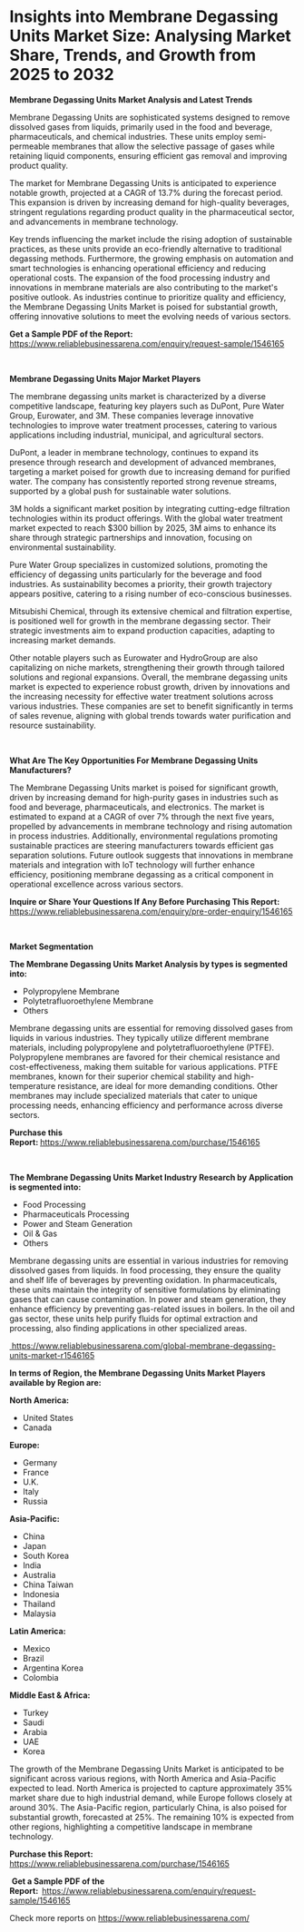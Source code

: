 <p><h1>Insights into Membrane Degassing Units Market Size: Analysing Market Share, Trends, and Growth from 2025 to 2032</h1></p><p><strong>Membrane Degassing Units Market Analysis and Latest Trends</strong></p>
<p><p>Membrane Degassing Units are sophisticated systems designed to remove dissolved gases from liquids, primarily used in the food and beverage, pharmaceuticals, and chemical industries. These units employ semi-permeable membranes that allow the selective passage of gases while retaining liquid components, ensuring efficient gas removal and improving product quality. </p><p>The market for Membrane Degassing Units is anticipated to experience notable growth, projected at a CAGR of 13.7% during the forecast period. This expansion is driven by increasing demand for high-quality beverages, stringent regulations regarding product quality in the pharmaceutical sector, and advancements in membrane technology. </p><p>Key trends influencing the market include the rising adoption of sustainable practices, as these units provide an eco-friendly alternative to traditional degassing methods. Furthermore, the growing emphasis on automation and smart technologies is enhancing operational efficiency and reducing operational costs. The expansion of the food processing industry and innovations in membrane materials are also contributing to the market's positive outlook. As industries continue to prioritize quality and efficiency, the Membrane Degassing Units Market is poised for substantial growth, offering innovative solutions to meet the evolving needs of various sectors.</p></p>
<p><strong>Get a Sample PDF of the Report:&nbsp;</strong> <a href="https://www.reliablebusinessarena.com/enquiry/request-sample/1546165?utm_campaign=3098&utm_medium=2&utm_source=Github&utm_content=ia&utm_term=11042025&utm_id=membrane-degassing-units">https://www.reliablebusinessarena.com/enquiry/request-sample/1546165</a></p>
<p>&nbsp;</p>
<p><strong>Membrane Degassing Units Major Market Players</strong></p>
<p><p>The membrane degassing units market is characterized by a diverse competitive landscape, featuring key players such as DuPont, Pure Water Group, Eurowater, and 3M. These companies leverage innovative technologies to improve water treatment processes, catering to various applications including industrial, municipal, and agricultural sectors.</p><p>DuPont, a leader in membrane technology, continues to expand its presence through research and development of advanced membranes, targeting a market poised for growth due to increasing demand for purified water. The company has consistently reported strong revenue streams, supported by a global push for sustainable water solutions.</p><p>3M holds a significant market position by integrating cutting-edge filtration technologies within its product offerings. With the global water treatment market expected to reach $300 billion by 2025, 3M aims to enhance its share through strategic partnerships and innovation, focusing on environmental sustainability.</p><p>Pure Water Group specializes in customized solutions, promoting the efficiency of degassing units particularly for the beverage and food industries. As sustainability becomes a priority, their growth trajectory appears positive, catering to a rising number of eco-conscious businesses.</p><p>Mitsubishi Chemical, through its extensive chemical and filtration expertise, is positioned well for growth in the membrane degassing sector. Their strategic investments aim to expand production capacities, adapting to increasing market demands.</p><p>Other notable players such as Eurowater and HydroGroup are also capitalizing on niche markets, strengthening their growth through tailored solutions and regional expansions. Overall, the membrane degassing units market is expected to experience robust growth, driven by innovations and the increasing necessity for effective water treatment solutions across various industries. These companies are set to benefit significantly in terms of sales revenue, aligning with global trends towards water purification and resource sustainability.</p></p>
<p>&nbsp;</p>
<p><strong>What Are The Key Opportunities For Membrane Degassing Units Manufacturers?</strong></p>
<p><p>The Membrane Degassing Units market is poised for significant growth, driven by increasing demand for high-purity gases in industries such as food and beverage, pharmaceuticals, and electronics. The market is estimated to expand at a CAGR of over 7% through the next five years, propelled by advancements in membrane technology and rising automation in process industries. Additionally, environmental regulations promoting sustainable practices are steering manufacturers towards efficient gas separation solutions. Future outlook suggests that innovations in membrane materials and integration with IoT technology will further enhance efficiency, positioning membrane degassing as a critical component in operational excellence across various sectors.</p></p>
<p><strong>Inquire or Share Your Questions If Any Before Purchasing This Report:</strong> <a href="https://www.reliablebusinessarena.com/enquiry/pre-order-enquiry/1546165?utm_campaign=3098&utm_medium=2&utm_source=Github&utm_content=ia&utm_term=11042025&utm_id=membrane-degassing-units">https://www.reliablebusinessarena.com/enquiry/pre-order-enquiry/1546165</a></p>
<p>&nbsp;</p>
<p><strong>Market Segmentation</strong></p>
<p><strong>The Membrane Degassing Units Market Analysis by types is segmented into:</strong></p>
<p><ul><li>Polypropylene Membrane</li><li>Polytetrafluoroethylene Membrane</li><li>Others</li></ul></p>
<p><p>Membrane degassing units are essential for removing dissolved gases from liquids in various industries. They typically utilize different membrane materials, including polypropylene and polytetrafluoroethylene (PTFE). Polypropylene membranes are favored for their chemical resistance and cost-effectiveness, making them suitable for various applications. PTFE membranes, known for their superior chemical stability and high-temperature resistance, are ideal for more demanding conditions. Other membranes may include specialized materials that cater to unique processing needs, enhancing efficiency and performance across diverse sectors.</p></p>
<p><strong>Purchase this Report:&nbsp;</strong><a href="https://www.reliablebusinessarena.com/purchase/1546165?utm_campaign=3098&utm_medium=2&utm_source=Github&utm_content=ia&utm_term=11042025&utm_id=membrane-degassing-units">https://www.reliablebusinessarena.com/purchase/1546165</a></p>
<p>&nbsp;</p>
<p><strong>The Membrane Degassing Units Market Industry Research by Application is segmented into:</strong></p>
<p><ul><li>Food Processing</li><li>Pharmaceuticals Processing</li><li>Power and Steam Generation</li><li>Oil & Gas</li><li>Others</li></ul></p>
<p><p>Membrane degassing units are essential in various industries for removing dissolved gases from liquids. In food processing, they ensure the quality and shelf life of beverages by preventing oxidation. In pharmaceuticals, these units maintain the integrity of sensitive formulations by eliminating gases that can cause contamination. In power and steam generation, they enhance efficiency by preventing gas-related issues in boilers. In the oil and gas sector, these units help purify fluids for optimal extraction and processing, also finding applications in other specialized areas.</p></p>
<p><a href="https://www.reliablebusinessarena.com/global-membrane-degassing-units-market-r1546165?utm_campaign=3098&utm_medium=2&utm_source=Github&utm_content=ia&utm_term=11042025&utm_id=membrane-degassing-units">&nbsp;https://www.reliablebusinessarena.com/global-membrane-degassing-units-market-r1546165</a></p>
<p><strong>In terms of Region, the Membrane Degassing Units Market Players available by Region are:</strong></p>
<p>
    <p> <strong> North America: </strong>
        <ul>
            <li>United States</li>
            <li>Canada</li>
        </ul>
        </p> 
    <p> <strong> Europe: </strong>
        <ul>
            <li>Germany</li>
            <li>France</li>
            <li>U.K.</li>
            <li>Italy</li>
            <li>Russia</li>
        </ul>
        </p> 
    <p> <strong> Asia-Pacific: </strong>
        <ul>
            <li>China</li>
            <li>Japan</li>
            <li>South Korea</li>
            <li>India</li>
            <li>Australia</li>
            <li>China Taiwan</li>
            <li>Indonesia</li>
            <li>Thailand</li>
            <li>Malaysia</li>
        </ul>
        </p> 
    <p> <strong> Latin America: </strong>
        <ul>
            <li>Mexico</li>
            <li>Brazil</li>
            <li>Argentina Korea</li>
            <li>Colombia</li>
        </ul>
        </p> 
    <p> <strong> Middle East & Africa: </strong>
        <ul>
            <li>Turkey</li>
            <li>Saudi</li>
            <li>Arabia</li>
            <li>UAE</li>
            <li>Korea</li>
        </ul>
    </p>
    </p>
<p><p>The growth of the Membrane Degassing Units Market is anticipated to be significant across various regions, with North America and Asia-Pacific expected to lead. North America is projected to capture approximately 35% market share due to high industrial demand, while Europe follows closely at around 30%. The Asia-Pacific region, particularly China, is also poised for substantial growth, forecasted at 25%. The remaining 10% is expected from other regions, highlighting a competitive landscape in membrane technology.</p></p>
<p><strong>Purchase this Report: </strong><a href="https://www.reliablebusinessarena.com/purchase/1546165?utm_campaign=3098&utm_medium=2&utm_source=Github&utm_content=ia&utm_term=11042025&utm_id=membrane-degassing-units">https://www.reliablebusinessarena.com/purchase/1546165</a></p>
<p>&nbsp;<strong>Get a Sample PDF of the Report:&nbsp;&nbsp;</strong><a href="https://www.reliablebusinessarena.com/enquiry/request-sample/1546165?utm_campaign=3098&utm_medium=2&utm_source=Github&utm_content=ia&utm_term=11042025&utm_id=membrane-degassing-units">https://www.reliablebusinessarena.com/enquiry/request-sample/1546165</a></p>
<p><strong></strong></p>
<p>Check more reports on <a href="https://www.reliablebusinessarena.com/?utm_campaign=3098&utm_medium=2&utm_source=Github&utm_content=ia&utm_term=11042025&utm_id=membrane-degassing-units">https://www.reliablebusinessarena.com/</a></p>
